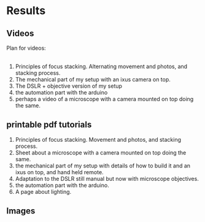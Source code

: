 

# Results

## Videos

Plan for videos:<br><br>

1.	Principles of focus stacking. Alternating movement and photos, and stacking process. <br>
2.	The mechanical part of my setup with an ixus camera on top.<br>
3.	The DSLR + objective version of my setup<br>
4.	the automation part with the arduino<br>
5.	perhaps a video of a microscope with a camera mounted on top doing the same. <br>





## printable pdf tutorials 


1.	Principles of focus stacking. Movement and photos, and stacking process. <br>
2.	Sheet about a microscope with a camera mounted on top doing the same. <br>
3.	the mechanical part of my setup with details of how to build it and an ixus on top, and hand held remote. <br>
4.	Adaptation to the DSLR still manual but now with microscope objectives.<br> 
5.	the automation part with the arduino.<br>
6.	A page about lighting. <br>


## Images